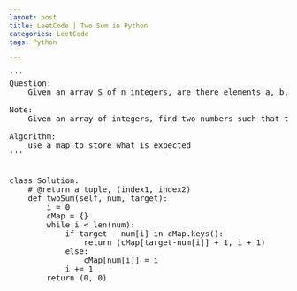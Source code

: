 ```yaml
---
layout: post
title: LeetCode | Two Sum in Python
categories: LeetCode
tags: Python

---
```

<!-- import js for mathjax -->
<script src="http://cdn.mathjax.org/mathjax/latest/MathJax.js?config=default"></script>
<script type="text/x-mathjax-config">
MathJax.Hub.Config({
tex2jax: {inlineMath: [['$','$'], ['\\(','\\)']]}
});
</script>


<pre>
'''
Question:
    Given an array S of n integers, are there elements a, b, c in S such that a + b + c = 0? Find all unique triplets in the array which gives the sum of zero.

Note:
    Given an array of integers, find two numbers such that they add up to a specific target number. The function twoSum should return indices of the two numbers such that they add up to the target, where index1 must be less than index2. Please note that your returned answers (both index1 and index2) are not zero-based. You may assume that each input would have exactly one solution.

Algorithm:
    use a map to store what is expected
'''


class Solution:
    # @return a tuple, (index1, index2)
    def twoSum(self, num, target):
        i = 0
        cMap = {}
        while i < len(num):
            if target - num[i] in cMap.keys():
                return (cMap[target-num[i]] + 1, i + 1)
            else:
                cMap[num[i]] = i
            i += 1
        return (0, 0)
</pre>
